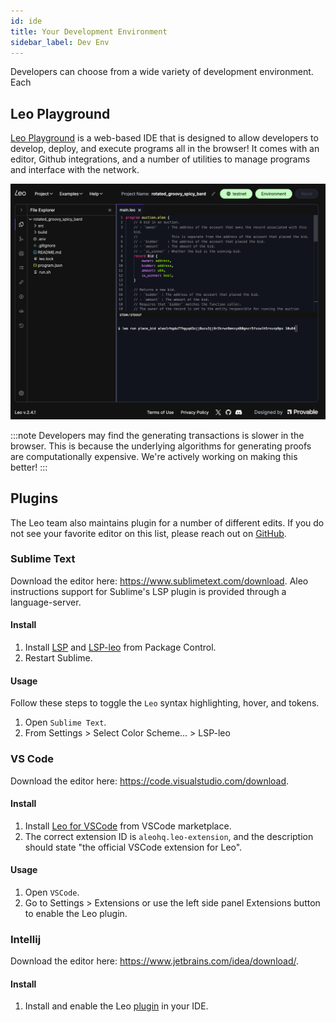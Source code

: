 ```yaml
---
id: ide
title: Your Development Environment 
sidebar_label: Dev Env
---
```


Developers can choose from a wide variety of development environment. Each 

## Leo Playground

[Leo Playground](https://play.leo-lang.org) is a web-based IDE that is designed to allow developers to develop, deploy, and execute programs all in the browser! It comes with an editor, Github integrations, and a number of utilities to manage programs and interface with the network. 

![Leo Playground](./../img/leo-playground.png)

:::note
Developers may find the generating transactions is slower in the browser. This is because the underlying algorithms for generating proofs are computationally expensive. We're actively working on making this better!
:::

## Plugins

<!--TODO: Condense this.--->

The Leo team also maintains plugin for a number of different edits. If you do not see your favorite editor on this list, please reach out on [GitHub](https://github.com/ProvableHQ/leo/issues/new).


### Sublime Text

[//]: # (![]&#40;./images/sublime.png&#41;  )
Download the editor here: https://www.sublimetext.com/download.
Aleo instructions support for Sublime's LSP plugin is provided through a language-server.

#### Install

1. Install [LSP](https://packagecontrol.io/packages/LSP) and [LSP-leo](https://packagecontrol.io/packages/LSP-leo) from Package Control.
2. Restart Sublime.

#### Usage

Follow these steps to toggle the `Leo` syntax highlighting, hover, and tokens.

1. Open `Sublime Text`.
2. From Settings > Select Color Scheme... > LSP-leo

### VS Code

[//]: # (![]&#40;./images/vscode.png&#41;)
Download the editor here: https://code.visualstudio.com/download.

#### Install

1. Install [Leo for VSCode](https://marketplace.visualstudio.com/items?itemName=aleohq.leo-extension) from VSCode marketplace.
2. The correct extension ID is `aleohq.leo-extension`, and the description should state "the official VSCode extension for Leo".

#### Usage

1. Open `VSCode`.
2. Go to Settings > Extensions or use the left side panel Extensions button to enable the Leo plugin.

### Intellij

[//]: # (![]&#40;./images/intellij.png&#41;)
Download the editor here: https://www.jetbrains.com/idea/download/.

#### Install

1. Install and enable the Leo [plugin](https://plugins.jetbrains.com/plugin/19979-leo) in your IDE.
